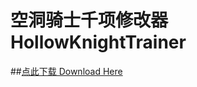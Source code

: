 # 空洞骑士千项修改器 HollowKnightTrainer
##[点此下载 Download Here](https://github.com/charlescao460/HollowKnightTrainer/raw/master/Release/HollowKnightTrainer.exe)

